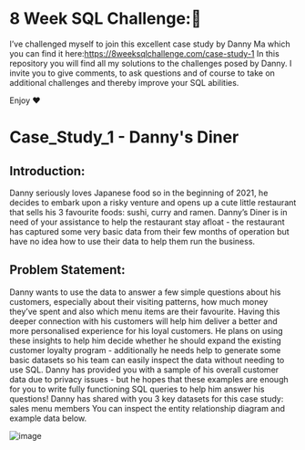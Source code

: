 # 8 Week SQL Challenge:🧮
I’ve challenged myself to join this excellent case study by Danny Ma which you can find it here:https://8weeksqlchallenge.com/case-study-1
In this repository you will find all my solutions to the challenges posed by Danny. I invite you to give comments, to ask questions and of course to take on additional challenges and thereby improve your SQL abilities.

Enjoy ❤️


# Case_Study_1 - Danny's Diner
## Introduction:
Danny seriously loves Japanese food so in the beginning of 2021, he decides to embark upon a risky venture and opens up a cute little restaurant that sells his 3 favourite foods: sushi, curry and ramen.
Danny’s Diner is in need of your assistance to help the restaurant stay afloat - the restaurant has captured some very basic data from their few months of operation but have no idea how to use their data to help them run the business.

## Problem Statement:
Danny wants to use the data to answer a few simple questions about his customers, especially about their visiting patterns, how much money they’ve spent and also which menu items are their favourite. Having this deeper connection with his customers will help him deliver a better and more personalised experience for his loyal customers.
He plans on using these insights to help him decide whether he should expand the existing customer loyalty program - additionally he needs help to generate some basic datasets so his team can easily inspect the data without needing to use SQL.
Danny has provided you with a sample of his overall customer data due to privacy issues - but he hopes that these examples are enough for you to write fully functioning SQL queries to help him answer his questions!
Danny has shared with you 3 key datasets for this case study:
sales
menu
members
You can inspect the entity relationship diagram and example data below.

![image](https://user-images.githubusercontent.com/92159133/182801563-74f06648-d85e-4422-99c9-eee2186f7fbc.png)



